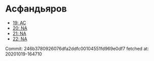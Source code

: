 # Асфандьяров
- [19: AC](19.md)
- [20: NA](20.md)
- [21: NA](21.md)
- [22: NA](22.md)

Commit: 246b3780926076dfa2ddfc00104551fd969e0df7
 fetched at: 20201019-164710

